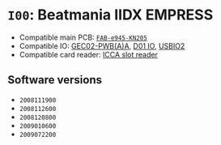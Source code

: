 # `I00`: Beatmania IIDX EMPRESS

* Compatible main PCB: [`FAB-e945-KN205`](../boards.md#fab-e945-kn205)
* Compatible IO: [GEC02-PWB(A)A](../io.md#GEC02-PWBAA), [D01 IO](../io.md#d01-io), [USBIO2](../io.md#usbio2)
* Compatible card reader: [ICCA slot reader](../io.md#icca)

## Software versions

* `2008111900`
* `2008112600`
* `2008120800`
* `2009010600`
* `2009072200`
